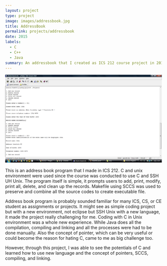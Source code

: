 ```yaml
---
layout: project
type: project
image: images/addressbook.jpg
title: AddressBook
permalink: projects/addressbook
date: 2015
labels:
  - C
  - C++
  - Java
summary: An addressbook that I created as ICS 212 course project in 2015
---
```


<img class="ui medium right floated rounded image" src="../images/result.jpg">

This is an address book program that I made in ICS 212. C and unix environment were used since the course was conducted to use C and SSH UH Unix. The program itself is simple, it prompts users to add, print, modify, print all, delete, and clean up the records. Makefile using SCCS was used to preserve and combine all the source codes to create executable file.

Address book program is probably sounded familiar for many ICS, CS, or CE student as assignments or projects. It might see as simple coding project but with a new environment, not eclipse but SSH Unix with a new language, it made the project really challenging for me. Coding with C in Unix environment was a whole new experience. While Java does all the compilation, compiling and linking and all the processes were had to be done manually. Also the concept of pointer, which can be very useful or could become the reason for hating C, came to me as big challenge too.

However, through this project, I was able to see the potentials of C and learned how to use new language and the concept of pointers, SCCS, compiling, and linking.

